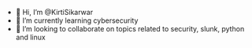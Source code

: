 - 👋 Hi, I’m @KirtiSikarwar
- 🌱 I’m currently learning cybersecurity 
- 💞️ I’m looking to collaborate on topics related to security, slunk, python and linux

<!---
KirtiSikarwar/KirtiSikarwar is a ✨ special ✨ repository because its `README.md` (this file) appears on your GitHub profile.
You can click the Preview link to take a look at your changes.
--->
